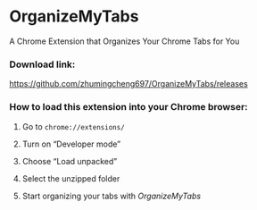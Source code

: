 # OrganizeMyTabs

A Chrome Extension that Organizes Your Chrome Tabs for You

### Download link:

https://github.com/zhumingcheng697/OrganizeMyTabs/releases

### How to load this extension into your Chrome browser:

1. Go to `chrome://extensions/`

2. Turn on “Developer mode”

3. Choose “Load unpacked”

4. Select the unzipped folder

5. Start organizing your tabs with *OrganizeMyTabs*
